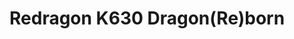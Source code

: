 # Redragon K630 Dragon(Re)born

<!--
![%(KEYBOARD)s](imgur.com image replace me!)

<>*A short description of the keyboard/project*

* Keyboard Maintainer: [%(YOUR_NAME)s](https://github.com/%(USER_NAME)s)
* Hardware Supported: *The PCBs, controllers supported*
* Hardware Availability: *Links to where you can find this hardware*

Make example for this keyboard (after setting up your build environment):

    make %(KEYBOARD)s:default

Flashing example for this keyboard:

    make %(KEYBOARD)s:default:flash

See the [build environment setup](https://docs.qmk.fm/#/getting_started_build_tools) and the [make instructions](https://docs.qmk.fm/#/getting_started_make_guide) for more information. Brand new to QMK? Start with our [Complete Newbs Guide](https://docs.qmk.fm/#/newbs).

## Bootloader

Enter the bootloader in 3 ways:

* **Bootmagic reset**: Hold down the key at (0,0) in the matrix (usually the top left key or Escape) and plug in the keyboard
* **Physical reset button**: Briefly press the button on the back of the PCB - some may have pads you must short instead
* **Keycode in layout**: Press the key mapped to `RESET` if it is available
-->
